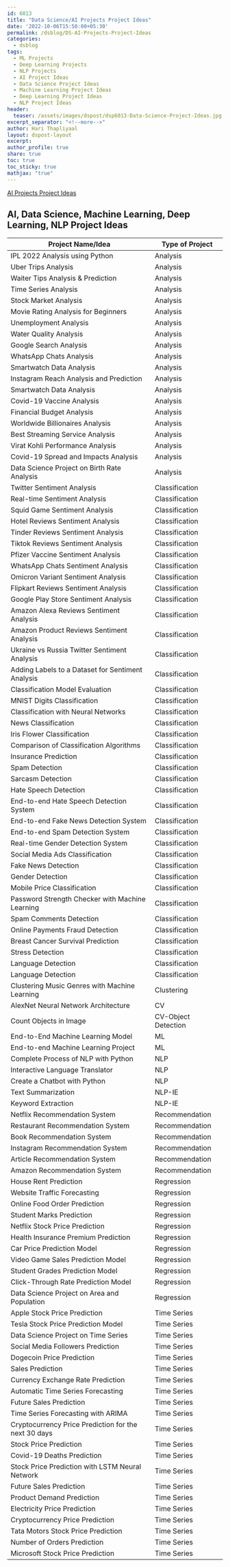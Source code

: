 ```yaml
---
id: 6013    
title: "Data Science/AI Projects Project Ideas"
date: '2022-10-06T15:50:00+05:30'
permalink: /dsblog/DS-AI-Projects-Project-Ideas
categories:
  - dsblog
tags:
  - ML Projects
  - Deep Learning Projects
  - NLP Projects
  - AI Project Ideas 
  - Data Science Project Ideas 
  - Machine Learning Project Ideas 
  - Deep Learning Project Ideas 
  - NLP Project Ideas
header:
  teaser: /assets/images/dspost/dsp6013-Data-Science-Project-Ideas.jpg
excerpt_separator: "<!--more-->"   
author: Hari Thapliyaal   
layout: dspost-layout   
excerpt:   
author_profile: true   
share: true   
toc: true   
toc_sticky: true 
mathjax: "true"
---
```


[AI Projects Project Ideas](/assets/images/dspost/dsp6013-Data-Science-Project-Ideas.jpg)   

## AI, Data Science, Machine Learning, Deep Learning, NLP Project Ideas  

Project Name/Idea | Type of Project
---|---
IPL 2022 Analysis using Python | Analysis
Uber Trips Analysis | Analysis
Waiter Tips Analysis & Prediction | Analysis
Time Series Analysis | Analysis
Stock Market Analysis | Analysis
Movie Rating Analysis for Beginners | Analysis
Unemployment Analysis | Analysis
Water Quality Analysis | Analysis
Google Search Analysis | Analysis
WhatsApp Chats Analysis | Analysis
Smartwatch Data Analysis | Analysis
Instagram Reach Analysis and Prediction | Analysis
Smartwatch Data Analysis | Analysis
Covid-19 Vaccine Analysis | Analysis
Financial Budget Analysis | Analysis
Worldwide Billionaires Analysis | Analysis
Best Streaming Service Analysis | Analysis
Virat Kohli Performance Analysis | Analysis
Covid-19 Spread and Impacts Analysis | Analysis
Data Science Project on Birth Rate Analysis | Analysis
Twitter Sentiment Analysis | Classification
Real-time Sentiment Analysis | Classification
Squid Game Sentiment Analysis | Classification
Hotel Reviews Sentiment Analysis | Classification
Tinder Reviews Sentiment Analysis | Classification
Tiktok Reviews Sentiment Analysis | Classification
Pfizer Vaccine Sentiment Analysis | Classification
WhatsApp Chats Sentiment Analysis | Classification
Omicron Variant Sentiment Analysis | Classification
Flipkart Reviews Sentiment Analysis | Classification
Google Play Store Sentiment Analysis | Classification
Amazon Alexa Reviews Sentiment Analysis | Classification
Amazon Product Reviews Sentiment Analysis | Classification
Ukraine vs Russia Twitter Sentiment Analysis | Classification
Adding Labels to a Dataset for Sentiment Analysis | Classification
Classification Model Evaluation | Classification
MNIST Digits Classification | Classification
Classification with Neural Networks | Classification
News Classification | Classification
Iris Flower Classification | Classification
Comparison of Classification Algorithms | Classification
Insurance Prediction | Classification
Spam Detection | Classification
Sarcasm Detection | Classification
Hate Speech Detection | Classification
End-to-end Hate Speech Detection System | Classification
End-to-end Fake News Detection System | Classification
End-to-end Spam Detection System | Classification
Real-time Gender Detection System | Classification
Social Media Ads Classification | Classification
Fake News Detection | Classification
Gender Detection | Classification
Mobile Price Classification | Classification
Password Strength Checker with Machine Learning | Classification
Spam Comments Detection | Classification
Online Payments Fraud Detection | Classification
Breast Cancer Survival Prediction | Classification
Stress Detection | Classification
Language Detection | Classification
Language Detection | Classification
Clustering Music Genres with Machine Learning | Clustering
AlexNet Neural Network Architecture | CV
Count Objects in Image | CV-Object Detection
End-to-End Machine Learning Model | ML
End-to-end Machine Learning Project | ML
Complete Process of NLP with Python | NLP
Interactive Language Translator | NLP
Create a Chatbot with Python | NLP
Text Summarization | NLP-IE
Keyword Extraction | NLP-IE
Netflix Recommendation System | Recommendation
Restaurant Recommendation System | Recommendation
Book Recommendation System | Recommendation
Instagram Recommendation System | Recommendation
Article Recommendation System | Recommendation
Amazon Recommendation System | Recommendation
House Rent Prediction | Regression
Website Traffic Forecasting | Regression
Online Food Order Prediction | Regression
Student Marks Prediction | Regression
Netflix Stock Price Prediction | Regression
Health Insurance Premium Prediction | Regression
Car Price Prediction Model | Regression
Video Game Sales Prediction Model | Regression
Student Grades Prediction Model | Regression
Click-Through Rate Prediction Model | Regression
Data Science Project on Area and Population | Regression
Apple Stock Price Prediction | Time Series
Tesla Stock Price Prediction Model | Time Series
Data Science Project on Time Series | Time Series
Social Media Followers Prediction | Time Series
Dogecoin Price Prediction | Time Series
Sales Prediction | Time Series
Currency Exchange Rate Prediction | Time Series
Automatic Time Series Forecasting | Time Series
Future Sales Prediction | Time Series
Time Series Forecasting with ARIMA | Time Series
Cryptocurrency Price Prediction for the next 30 days | Time Series
Stock Price Prediction | Time Series
Covid-19 Deaths Prediction | Time Series
Stock Price Prediction with LSTM Neural Network | Time Series
Future Sales Prediction | Time Series
Product Demand Prediction | Time Series
Electricity Price Prediction | Time Series
Cryptocurrency Price Prediction | Time Series
Tata Motors Stock Price Prediction | Time Series
Number of Orders Prediction | Time Series
Microsoft Stock Price Prediction | Time Series





